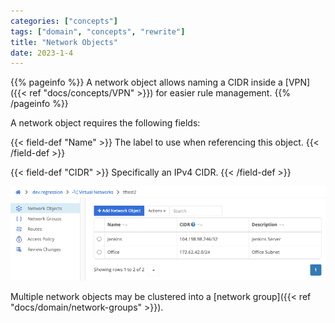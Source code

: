 ```yaml
---
categories: ["concepts"]
tags: ["domain", "concepts", "rewrite"]
title: "Network Objects"
date: 2023-1-4
---
```


{{% pageinfo %}}
A network object allows naming a CIDR inside a [VPN]({{< ref "docs/concepts/VPN" >}}) for easier rule management.
{{% /pageinfo %}}

A network object requires the following fields:

{{< field-def "Name" >}}
The label to use when referencing this object.
{{< /field-def >}}

{{< field-def "CIDR" >}}
Specifically an IPv4 CIDR.
{{< /field-def >}}

![img](network-objects.png)

Multiple network objects may be clustered into a [network group]({{< ref "docs/domain/network-groups" >}}).